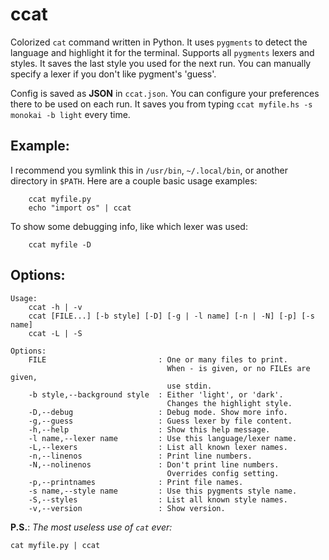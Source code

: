 ccat
====

Colorized `cat` command written in Python. It uses `pygments` to detect
the language and highlight it for the terminal. Supports all `pygments`
lexers and styles. It saves the last style you used for the next run.
You can manually specify a lexer if you don't like pygment's 'guess'.

Config is saved as **JSON** in `ccat.json`. You can configure your preferences
there to be used on each run. It saves you from typing
`ccat myfile.hs -s monokai -b light` every time.


Example:
--------

I recommend you symlink this in `/usr/bin`, `~/.local/bin`, or another
directory in `$PATH`. Here are a couple basic usage examples:

```
    ccat myfile.py
    echo "import os" | ccat
```

To show some debugging info, like which lexer was used:

```
    ccat myfile -D
```


Options:
--------

```
Usage:
    ccat -h | -v
    ccat [FILE...] [-b style] [-D] [-g | -l name] [-n | -N] [-p] [-s name]
    ccat -L | -S

Options:
    FILE                         : One or many files to print.
                                   When - is given, or no FILEs are given,
                                   use stdin.
    -b style,--background style  : Either 'light', or 'dark'.
                                   Changes the highlight style.
    -D,--debug                   : Debug mode. Show more info.
    -g,--guess                   : Guess lexer by file content.
    -h,--help                    : Show this help message.
    -l name,--lexer name         : Use this language/lexer name.
    -L,--lexers                  : List all known lexer names.
    -n,--linenos                 : Print line numbers.
    -N,--nolinenos               : Don't print line numbers.
                                   Overrides config setting.
    -p,--printnames              : Print file names.
    -s name,--style name         : Use this pygments style name.
    -S,--styles                  : List all known style names.
    -v,--version                 : Show version.
```

**P.S.**: *The most useless use of `cat` ever:*

```
cat myfile.py | ccat
```
